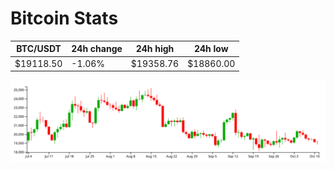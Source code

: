 # Bitcoin Stats

BTC/USDT|24h change|24h high|24h low|
|---|---|---|---|
|$19118.50|-1.06%|$19358.76|$18860.00|

<img src="./chart.svg">

